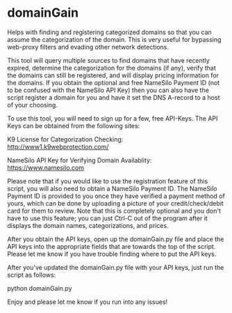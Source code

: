 # domainGain
Helps with finding and registering categorized domains so that you can assume the categorization of the domain. This is very useful for bypassing web-proxy filters and evading other network detections.

This tool will query multiple sources to find domains that have recently expired, determine the categorization for the domains (if any), verify that the domains can still be registered, and will display pricing information for the domains. If you obtain the optional and free NameSilo Payment ID (not to be confused with the NameSilo API Key) then you can also have the script register a domain for you and have it set the DNS A-record to a host of your choosing.

To use this tool, you will need to sign up for a few, free API-Keys. The API Keys can be obtained from the following sites:

K9 License for Categorization Checking: http://www1.k9webprotection.com/

NameSilo API Key for Verifying Domain Availablity: https://www.namesilo.com

Please note that if you would like to use the registration feature of this script, you will also need to obtain a NameSilo Payment ID. The NameSilo Payment ID is provided to you once they have verified a payment method of yours, which can be done by uploading a picture of your credit/check/debit card for them to review. Note that this is completely optional and you don't have to use this feature; you can just Ctrl-C out of the program after it displays the domain names, categorizations, and prices.

After you obtain the API keys, open up the domainGain.py file and place the API keys into the appropriate fields that are towards the top of the script. Please let me know if you have trouble finding where to put the API keys.

After you've updated the domainGain.py file with your API keys, just run the script as follows:

python domainGain.py

Enjoy and please let me know if you run into any issues!
